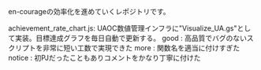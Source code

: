 en-courageの効率化を進めていくレポジトリです。

achievement_rate_chart.js: UAOC数値管理インフラに"Visualize_UA.gs"として実装。目標達成グラフを毎日自動で更新する。
good : 高品質でバグのないスクリプトを非常に短い工数で実現できた
more : 関数名を適当に付けすぎた
notice : 初PJだったこともありコメントをかなり丁寧に付けた

